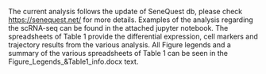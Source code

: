 The current analysis follows the update of SeneQuest db, please check https://senequest.net/ for more details. Examples of the analysis regarding the scRNA-seq  can be found in the attached jupyter notebook. The spreadsheets of Table 1 provide the differential expression, cell markers  and trajectory results from the various analysis. All Figure legends and a summary of the various spreadsheets of Table 1 can be seen in the Figure_Legends_&Table1_info.docx text.
